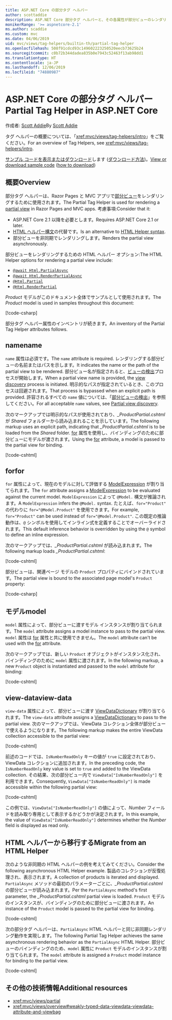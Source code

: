 ```yaml
---
title: ASP.NET Core の部分タグ ヘルパー
author: scottaddie
description: ASP.NET Core 部分タグ ヘルパーと、その各属性が部分ビューのレンダリングにおいて果たす役割について説明します。
monikerRange: '>= aspnetcore-2.1'
ms.author: scaddie
ms.custom: mvc
ms.date: 04/06/2019
uid: mvc/views/tag-helpers/builtin-th/partial-tag-helper
ms.openlocfilehash: 508f91cdcd93c149602223250520eecb73625b24
ms.sourcegitcommit: c0b72b344dadea835b0e7943c52463f13ab98dd1
ms.translationtype: HT
ms.contentlocale: ja-JP
ms.lasthandoff: 12/06/2019
ms.locfileid: "74880987"
---
```

# <a name="partial-tag-helper-in-aspnet-core"></a><span data-ttu-id="13d95-103">ASP.NET Core の部分タグ ヘルパー</span><span class="sxs-lookup"><span data-stu-id="13d95-103">Partial Tag Helper in ASP.NET Core</span></span>

<span data-ttu-id="13d95-104">作成者: [Scott Addie](https://github.com/scottaddie)</span><span class="sxs-lookup"><span data-stu-id="13d95-104">By [Scott Addie](https://github.com/scottaddie)</span></span>

<span data-ttu-id="13d95-105">タグ ヘルパーの概要については、「<xref:mvc/views/tag-helpers/intro>」をご覧ください。</span><span class="sxs-lookup"><span data-stu-id="13d95-105">For an overview of Tag Helpers, see <xref:mvc/views/tag-helpers/intro>.</span></span>

<span data-ttu-id="13d95-106">[サンプル コードを表示またはダウンロード](https://github.com/aspnet/AspNetCore.Docs/tree/master/aspnetcore/mvc/views/tag-helpers/built-in/samples)します ([ダウンロード方法](xref:index#how-to-download-a-sample))。</span><span class="sxs-lookup"><span data-stu-id="13d95-106">[View or download sample code](https://github.com/aspnet/AspNetCore.Docs/tree/master/aspnetcore/mvc/views/tag-helpers/built-in/samples) ([how to download](xref:index#how-to-download-a-sample))</span></span>

## <a name="overview"></a><span data-ttu-id="13d95-107">概要</span><span class="sxs-lookup"><span data-stu-id="13d95-107">Overview</span></span>

<span data-ttu-id="13d95-108">部分タグ ヘルパーは、Razor Pages と MVC アプリで[部分ビュー](xref:mvc/views/partial)をレンダリングするために使用されます。</span><span class="sxs-lookup"><span data-stu-id="13d95-108">The Partial Tag Helper is used for rendering a [partial view](xref:mvc/views/partial) in Razor Pages and MVC apps.</span></span> <span data-ttu-id="13d95-109">考慮事項:</span><span class="sxs-lookup"><span data-stu-id="13d95-109">Consider that it:</span></span>

* <span data-ttu-id="13d95-110">ASP.NET Core 2.1 以降を必要とします。</span><span class="sxs-lookup"><span data-stu-id="13d95-110">Requires ASP.NET Core 2.1 or later.</span></span>
* <span data-ttu-id="13d95-111">[HTML ヘルパー構文](xref:mvc/views/partial#reference-a-partial-view)の代替です。</span><span class="sxs-lookup"><span data-stu-id="13d95-111">Is an alternative to [HTML Helper syntax](xref:mvc/views/partial#reference-a-partial-view).</span></span>
* <span data-ttu-id="13d95-112">部分ビューを非同期でレンダリングします。</span><span class="sxs-lookup"><span data-stu-id="13d95-112">Renders the partial view asynchronously.</span></span>

<span data-ttu-id="13d95-113">部分ビューをレンダリングするための HTML ヘルパー オプション:</span><span class="sxs-lookup"><span data-stu-id="13d95-113">The HTML Helper options for rendering a partial view include:</span></span>

* [`@await Html.PartialAsync`](/dotnet/api/microsoft.aspnetcore.mvc.rendering.htmlhelperpartialextensions.partialasync)
* [`@await Html.RenderPartialAsync`](/dotnet/api/microsoft.aspnetcore.mvc.rendering.htmlhelperpartialextensions.renderpartialasync)
* [`@Html.Partial`](/dotnet/api/microsoft.aspnetcore.mvc.rendering.htmlhelperpartialextensions.partial)
* [`@Html.RenderPartial`](/dotnet/api/microsoft.aspnetcore.mvc.rendering.htmlhelperpartialextensions.renderpartial)

<span data-ttu-id="13d95-114">*Product* モデルがこのドキュメント全体でサンプルとして使用されます。</span><span class="sxs-lookup"><span data-stu-id="13d95-114">The *Product* model is used in samples throughout this document:</span></span>

[!code-csharp[](samples/TagHelpersBuiltIn/Models/Product.cs)]

<span data-ttu-id="13d95-115">部分タグ ヘルパー属性のインベントリが続きます。</span><span class="sxs-lookup"><span data-stu-id="13d95-115">An inventory of the Partial Tag Helper attributes follows.</span></span>

## <a name="name"></a><span data-ttu-id="13d95-116">name</span><span class="sxs-lookup"><span data-stu-id="13d95-116">name</span></span>

<span data-ttu-id="13d95-117">`name` 属性は必須です。</span><span class="sxs-lookup"><span data-stu-id="13d95-117">The `name` attribute is required.</span></span> <span data-ttu-id="13d95-118">レンダリングする部分ビューの名前またはパスを示します。</span><span class="sxs-lookup"><span data-stu-id="13d95-118">It indicates the name or the path of the partial view to be rendered.</span></span> <span data-ttu-id="13d95-119">部分ビュー名が指定されると、[ビューの検出](xref:mvc/views/overview#view-discovery)プロセスが開始します。</span><span class="sxs-lookup"><span data-stu-id="13d95-119">When a partial view name is provided, the [view discovery](xref:mvc/views/overview#view-discovery) process is initiated.</span></span> <span data-ttu-id="13d95-120">明示的なパスが指定されているとき、このプロセスは回避されます。</span><span class="sxs-lookup"><span data-stu-id="13d95-120">That process is bypassed when an explicit path is provided.</span></span> <span data-ttu-id="13d95-121">許容されるすべての `name` 値については、「[部分ビューの検出](xref:mvc/views/partial#partial-view-discovery)」を参照してください。</span><span class="sxs-lookup"><span data-stu-id="13d95-121">For all acceptable `name` values, see [Partial view discovery](xref:mvc/views/partial#partial-view-discovery).</span></span>

<span data-ttu-id="13d95-122">次のマークアップでは明示的なパスが使用されており、*_ProductPartial.cshtml* が *Shared* フォルダーから読み込まれることを示しています。</span><span class="sxs-lookup"><span data-stu-id="13d95-122">The following markup uses an explicit path, indicating that *_ProductPartial.cshtml* is to be loaded from the *Shared* folder.</span></span> <span data-ttu-id="13d95-123">[for](#for) 属性を使用し、バインディングのために部分ビューにモデルが渡されます。</span><span class="sxs-lookup"><span data-stu-id="13d95-123">Using the [for](#for) attribute, a model is passed to the partial view for binding.</span></span>

[!code-cshtml[](samples/TagHelpersBuiltIn/Pages/Product.cshtml?name=snippet_Name)]

## <a name="for"></a><span data-ttu-id="13d95-124">for</span><span class="sxs-lookup"><span data-stu-id="13d95-124">for</span></span>

<span data-ttu-id="13d95-125">`for` 属性によって、現在のモデルに対して評価する [ModelExpression](/dotnet/api/microsoft.aspnetcore.mvc.viewfeatures.modelexpression) が割り当てられます。</span><span class="sxs-lookup"><span data-stu-id="13d95-125">The `for` attribute assigns a [ModelExpression](/dotnet/api/microsoft.aspnetcore.mvc.viewfeatures.modelexpression) to be evaluated against the current model.</span></span> <span data-ttu-id="13d95-126">`ModelExpression` によって `@Model.` 構文が推論されます。</span><span class="sxs-lookup"><span data-stu-id="13d95-126">A `ModelExpression` infers the `@Model.` syntax.</span></span> <span data-ttu-id="13d95-127">たとえば、`for="Product"` の代わりに `for="@Model.Product"` を使用できます。</span><span class="sxs-lookup"><span data-stu-id="13d95-127">For example, `for="Product"` can be used instead of `for="@Model.Product"`.</span></span> <span data-ttu-id="13d95-128">この既定の推論動作は、`@` シンボルを使用してインライン式を定義することでオーバーライドされます。</span><span class="sxs-lookup"><span data-stu-id="13d95-128">This default inference behavior is overridden by using the `@` symbol to define an inline expression.</span></span>

<span data-ttu-id="13d95-129">次のマークアップでは、*_ProductPartial.cshtml* が読み込まれます。</span><span class="sxs-lookup"><span data-stu-id="13d95-129">The following markup loads *_ProductPartial.cshtml*:</span></span>

[!code-cshtml[](samples/TagHelpersBuiltIn/Pages/Product.cshtml?name=snippet_For)]

<span data-ttu-id="13d95-130">部分ビューは、関連ページ モデルの `Product` プロパティにバインドされています。</span><span class="sxs-lookup"><span data-stu-id="13d95-130">The partial view is bound to the associated page model's `Product` property:</span></span>

[!code-csharp[](samples/TagHelpersBuiltIn/Pages/Product.cshtml.cs?highlight=8)]

## <a name="model"></a><span data-ttu-id="13d95-131">モデル</span><span class="sxs-lookup"><span data-stu-id="13d95-131">model</span></span>

<span data-ttu-id="13d95-132">`model` 属性によって、部分ビューに渡すモデル インスタンスが割り当てられます。</span><span class="sxs-lookup"><span data-stu-id="13d95-132">The `model` attribute assigns a model instance to pass to the partial view.</span></span> <span data-ttu-id="13d95-133">`model` 属性は [for](#for) 属性と共に使用できません。</span><span class="sxs-lookup"><span data-stu-id="13d95-133">The `model` attribute can't be used with the [for](#for) attribute.</span></span>

<span data-ttu-id="13d95-134">次のマークアップでは、新しい `Product` オブジェクトがインスタンス化され、バインディングのために `model` 属性に渡されます。</span><span class="sxs-lookup"><span data-stu-id="13d95-134">In the following markup, a new `Product` object is instantiated and passed to the `model` attribute for binding:</span></span>

[!code-cshtml[](samples/TagHelpersBuiltIn/Pages/Product.cshtml?name=snippet_Model)]

## <a name="view-data"></a><span data-ttu-id="13d95-135">view-data</span><span class="sxs-lookup"><span data-stu-id="13d95-135">view-data</span></span>

<span data-ttu-id="13d95-136">`view-data` 属性によって、部分ビューに渡す [ViewDataDictionary](/dotnet/api/microsoft.aspnetcore.mvc.viewfeatures.viewdatadictionary) が割り当てられます。</span><span class="sxs-lookup"><span data-stu-id="13d95-136">The `view-data` attribute assigns a [ViewDataDictionary](/dotnet/api/microsoft.aspnetcore.mvc.viewfeatures.viewdatadictionary) to pass to the partial view.</span></span> <span data-ttu-id="13d95-137">次のマークアップでは、ViewData コレクション全体が部分ビューで使えるようになります。</span><span class="sxs-lookup"><span data-stu-id="13d95-137">The following markup makes the entire ViewData collection accessible to the partial view:</span></span>

[!code-cshtml[](samples/TagHelpersBuiltIn/Pages/Product.cshtml?name=snippet_ViewData&highlight=5-)]

<span data-ttu-id="13d95-138">前述のコードでは、`IsNumberReadOnly` キーの値が `true` に設定されており、ViewData コレクションに追加されます。</span><span class="sxs-lookup"><span data-stu-id="13d95-138">In the preceding code, the `IsNumberReadOnly` key value is set to `true` and added to the ViewData collection.</span></span> <span data-ttu-id="13d95-139">その結果、次の部分ビュー内で `ViewData["IsNumberReadOnly"]` を利用できます。</span><span class="sxs-lookup"><span data-stu-id="13d95-139">Consequently, `ViewData["IsNumberReadOnly"]` is made accessible within the following partial view:</span></span>

[!code-cshtml[](samples/TagHelpersBuiltIn/Pages/Shared/_ProductViewDataPartial.cshtml?highlight=5)]

<span data-ttu-id="13d95-140">この例では、`ViewData["IsNumberReadOnly"]` の値によって、*Number* フィールドを読み取り専用として表示するかどうかが決定されます。</span><span class="sxs-lookup"><span data-stu-id="13d95-140">In this example, the value of `ViewData["IsNumberReadOnly"]` determines whether the *Number* field is displayed as read only.</span></span>

## <a name="migrate-from-an-html-helper"></a><span data-ttu-id="13d95-141">HTML ヘルパーから移行する</span><span class="sxs-lookup"><span data-stu-id="13d95-141">Migrate from an HTML Helper</span></span>

<span data-ttu-id="13d95-142">次のような非同期の HTML ヘルパーの例を考えてみてください。</span><span class="sxs-lookup"><span data-stu-id="13d95-142">Consider the following asynchronous HTML Helper example.</span></span> <span data-ttu-id="13d95-143">製品のコレクションが反復処理され、表示されます。</span><span class="sxs-lookup"><span data-stu-id="13d95-143">A collection of products is iterated and displayed.</span></span> <span data-ttu-id="13d95-144">`PartialAsync` メソッドの最初のパラメーターごとに、*_ProductPartial.cshtml* の部分ビューが読み込まれます。</span><span class="sxs-lookup"><span data-stu-id="13d95-144">Per the `PartialAsync` method's first parameter, the *_ProductPartial.cshtml* partial view is loaded.</span></span> <span data-ttu-id="13d95-145">`Product` モデルのインスタンスが、バインディングのために部分ビューに渡されます。</span><span class="sxs-lookup"><span data-stu-id="13d95-145">An instance of the `Product` model is passed to the partial view for binding.</span></span>

[!code-cshtml[](samples/TagHelpersBuiltIn/Pages/Products.cshtml?name=snippet_HtmlHelper&highlight=3)]

<span data-ttu-id="13d95-146">次の部分タグ ヘルパーは、`PartialAsync` HTML ヘルパーと同じ非同期レンダリング動作を実現します。</span><span class="sxs-lookup"><span data-stu-id="13d95-146">The following Partial Tag Helper achieves the same asynchronous rendering behavior as the `PartialAsync` HTML Helper.</span></span> <span data-ttu-id="13d95-147">部分ビューのバインディングのため、`model` 属性に `Product` モデルのインスタンスが割り当てられます。</span><span class="sxs-lookup"><span data-stu-id="13d95-147">The `model` attribute is assigned a `Product` model instance for binding to the partial view.</span></span>

[!code-cshtml[](samples/TagHelpersBuiltIn/Pages/Products.cshtml?name=snippet_TagHelper&highlight=3)]

## <a name="additional-resources"></a><span data-ttu-id="13d95-148">その他の技術情報</span><span class="sxs-lookup"><span data-stu-id="13d95-148">Additional resources</span></span>

* <xref:mvc/views/partial>
* <xref:mvc/views/overview#weakly-typed-data-viewdata-viewdata-attribute-and-viewbag>
